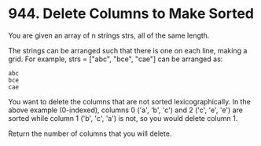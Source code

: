 # 944. Delete Columns to Make Sorted

You are given an array of n strings strs, all of the same length.

The strings can be arranged such that there is one on each line, making a grid. For example, strs = ["abc", "bce", "cae"] can be arranged as:

```
abc
bce
cae
```

You want to delete the columns that are not sorted lexicographically. In the above example (0-indexed), columns 0 ('a', 'b', 'c') and 2 ('c', 'e', 'e') are sorted while column 1 ('b', 'c', 'a') is not, so you would delete column 1.

Return the number of columns that you will delete.
